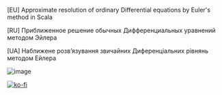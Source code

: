 [EU] Approximate resolution of ordinary Differential equations by Euler's method in Scala

[RU] Приближенное решение обычных Дифференциальных уравнений методом Эйлера

[UA] Наближене розв’язування звичайних Диференціальних рівнянь методом Ейлера


![image](https://user-images.githubusercontent.com/46372074/120322513-25ac0400-c2ed-11eb-82f5-2e81bd20571d.png)


[![ko-fi](https://ko-fi.com/img/githubbutton_sm.svg)](https://ko-fi.com/S6S75YFYX)
